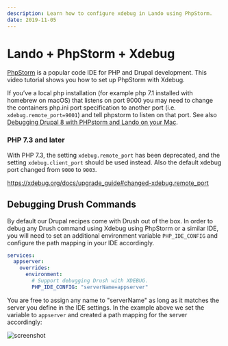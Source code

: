 ```yaml
---
description: Learn how to configure xdebug in Lando using PhpStorm.
date: 2019-11-05
---
```


# Lando + PhpStorm + Xdebug

<GuideHeader />
<YouTube url="https://www.youtube.com/embed/sHNJxx0L9r0" />

[PhpStorm](https://www.jetbrains.com/phpstorm/) is a popular code IDE for PHP
and Drupal development. This video tutorial shows you how to set up PhpStorm with Xdebug.

If you’ve a local php installation (for example php 7.1 installed with homebrew on macOS) that listens on port 9000 you may need to change the containers php.ini port specification to another port (i.e. `xdebug.remote_port=9001`) and tell phpstorm to listen on that port. See also [Debugging Drupal 8 with PHPstorm and Lando on your Mac](https://www.isovera.com/blog/debugging-drupal-8-phpstorm-and-lando-your-mac).

### PHP 7.3 and later
With PHP 7.3, the setting `xdebug.remote_port` has been deprecated, and the setting `xdebug.client_port` should be used instead.
Also the default xdebug port changed from `9000` to `9003`.

https://xdebug.org/docs/upgrade_guide#changed-xdebug.remote_port

## Debugging Drush Commands

By default our Drupal recipes come with Drush out of the box. In order to debug any Drush command using Xdebug using
PhpStorm or a similar IDE, you will need to set an additional environment variable `PHP_IDE_CONFIG` and configure the
path mapping in your IDE accordingly.

```yaml
services:
  appserver:
    overrides:
      environment:
        # Support debugging Drush with XDEBUG.
        PHP_IDE_CONFIG: "serverName=appserver"
```

You are free to assign any name to "serverName" as long as it matches the server you define in the IDE settings.
In the example above we set the variable to `appserver` and created a path mapping for the server accordingly:

![screenshot](/images/drush-xdebug-phpstorm.png)

<GuideFooter />
<Newsletter />
